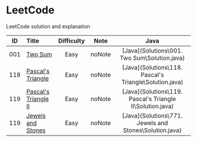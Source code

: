 # LeetCode
LeetCode solution and explanation


| ID | Title | Difficulty | Note | Java |
|----|:--|:--:|:--:|:--:|
|001|[Two Sum](https://leetcode.com/problems/two-sum/)|Easy|noNote|[Java](Solutions\001. Two Sum\Solution.java)
|118|[Pascal's Triangle](https://leetcode.com/problems/pascals-triangle/)|Easy|noNote|[Java](Solutions\118. Pascal's Triangle\Solution.java)
|119|[Pascal's Triangle II](https://leetcode.com/problems/pascals-triangle-ii/)|Easy|noNote|[Java](Solutions\119. Pascal's Triangle II\Solution.java)
|119|[Jewels and Stones](https://leetcode.com/problems/jewels-and-stones/description/)|Easy|noNote|[Java](Solutions\771. Jewels and Stones\Solution.java)

